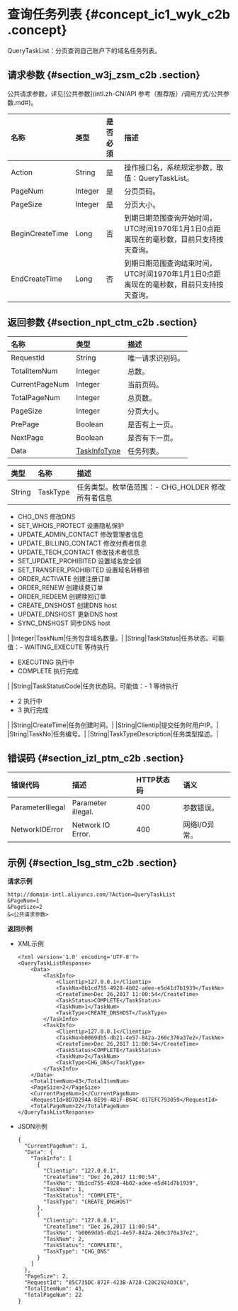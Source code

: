 # 查询任务列表 {#concept_ic1_wyk_c2b .concept}

QueryTaskList：分页查询自己账户下的域名任务列表。

## 请求参数 {#section_w3j_zsm_c2b .section}

公共请求参数，详见[公共参数](intl.zh-CN/API 参考（推荐版）/调用方式/公共参数.md#)。

|名称|类型|是否必须|描述|
|:-|:-|:---|:-|
|Action|String|是|操作接口名，系统规定参数，取值：QueryTaskList。|
|PageNum|Integer|是|分页页码。|
|PageSize|Integer|是|分页大小。|
|BeginCreateTime|Long|否|到期日期范围查询开始时间，UTC时间1970年1月1日0点距离现在的毫秒数，目前只支持按天查询。|
|EndCreateTime|Long|否|到期日期范围查询结束时间，UTC时间1970年1月1日0点距离现在的毫秒数，目前只支持按天查询。|

## 返回参数 {#section_npt_ctm_c2b .section}

|名称|类型|描述|
|:-|:-|:-|
|RequestId|String|唯一请求识别码。|
|TotalItemNum|Integer|总数。|
|CurrentPageNum|Integer|当前页码。|
|TotalPageNum|Integer|总页数。|
|PageSize|Integer|分页大小。|
|PrePage|Boolean|是否有上一页。|
|NextPage|Boolean|是否有下一页。|
|Data|[TaskInfoType](#table_dhm_gtm_c2b)|任务列表。|

|类型|名称|描述|
|:-|:-|:-|
|String|TaskType|任务类型。枚举值范围：-   CHG\_HOLDER 修改所有者信息
-   CHG\_DNS 修改DNS
-   SET\_WHOIS\_PROTECT 设置隐私保护
-   UPDATE\_ADMIN\_CONTACT 修改管理者信息
-   UPDATE\_BILLING\_CONTACT 修改付费者信息
-   UPDATE\_TECH\_CONTACT 修改技术者信息
-   SET\_UPDATE\_PROHIBITED 设置域名安全锁
-   SET\_TRANSFER\_PROHIBITED 设置域名转移锁
-   ORDER\_ACTIVATE 创建注册订单
-   ORDER\_RENEW 创建续费订单
-   ORDER\_REDEEM 创建赎回订单
-   CREATE\_DNSHOST 创建DNS host
-   UPDATE\_DNSHOST 更新DNS host
-   SYNC\_DNSHOST 同步DNS host

|
|Integer|TaskNum|任务包含域名数量。|
|String|TaskStatus|任务状态。可能值：-   WAITING\_EXECUTE 等待执行
-   EXECUTING 执行中
-   COMPLETE 执行完成

|
|String|TaskStatusCode|任务状态码。可能值：-   1 等待执行
-   2 执行中
-   3 执行完成

|
|String|CreateTime|任务创建时间。|
|String|Clientip|提交任务时用户IP。|
|String|TaskNo|任务编号。|
|String|TaskTypeDescription|任务类型描述。|

## 错误码 {#section_izl_ptm_c2b .section}

|错误代码|描述|HTTP状态码|语义|
|:---|:-|:------|:-|
|ParameterIllegal|Parameter illegal.|400|参数错误。|
|NetworkIOError|Network IO Error.|400|网络I/O异常。|

## 示例 {#section_lsg_stm_c2b .section}

**请求示例**

```
http://domain-intl.aliyuncs.com/?Action=QueryTaskList
&PageNum=1
&PageSize=2
&<公共请求参数>
```

**返回示例**

-   XML示例

    ```
    <?xml version='1.0' encoding='UTF-8'?>
    <QueryTaskListResponse>
        <Data>
            <TaskInfo>
                <Clientip>127.0.0.1</Clientip>
                <TaskNo>8b1cd755-4928-4b02-adee-e5d41d7b1939</TaskNo>
                <CreateTime>Dec 26,2017 11:00:54</CreateTime>
                <TaskStatus>COMPLETE</TaskStatus>
                <TaskNum>1</TaskNum>
                <TaskType>CREATE_DNSHOST</TaskType>
            </TaskInfo>
            <TaskInfo>
                <Clientip>127.0.0.1</Clientip>
                <TaskNo>b0069db5-db21-4e57-842a-260c370a37e2</TaskNo>
                <CreateTime>Dec 26,2017 11:00:54</CreateTime>
                <TaskStatus>COMPLETE</TaskStatus>
                <TaskNum>2</TaskNum>
                <TaskType>CHG_DNS</TaskType>
            </TaskInfo>
        </Data>
        <TotalItemNum>43</TotalItemNum>
        <PageSize>2</PageSize>
        <CurrentPageNum>1</CurrentPageNum>
        <RequestId>8D7D294A-8E99-481F-B64C-017EFC793059</RequestId>
        <TotalPageNum>22</TotalPageNum>
    </QueryTaskListResponse>
    ```

-   JSON示例

    ```
    {
      "CurrentPageNum": 1,
      "Data": {
        "TaskInfo": [
          {
            "Clientip": "127.0.0.1",
            "CreateTime": "Dec 26,2017 11:00:54",
            "TaskNo": "8b1cd755-4928-4b02-adee-e5d41d7b1939",
            "TaskNum": 1,
            "TaskStatus": "COMPLETE",
            "TaskType": "CREATE_DNSHOST"
          },
          {
            "Clientip": "127.0.0.1",
            "CreateTime": "Dec 26,2017 11:00:54",
            "TaskNo": "b0069db5-db21-4e57-842a-260c370a37e2",
            "TaskNum": 2,
            "TaskStatus": "COMPLETE",
            "TaskType": "CHG_DNS"
          }
        ]
      },
      "PageSize": 2,
      "RequestId": "85C735DC-872F-423B-A728-C20C2924D3C6",
      "TotalItemNum": 43,
      "TotalPageNum": 22
    }
    ```


